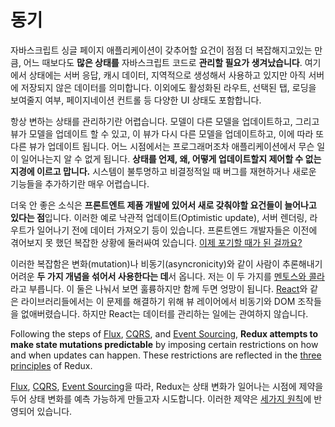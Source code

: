 # 동기

자바스크립트 싱글 페이지 애플리케이션이 갖추어할 요건이 점점 더 복잡해지고있는 만큼, 어느 때보다도 **많은 상태를** 자바스크립트 코드로 **관리할 필요가 생겨났습니다**. 여기에서 상태에는 서버 응답, 캐시 데이터, 지역적으로 생성해서 사용하고 있지만 아직 서버에 저장되지 않은 데이터를 의미합니다. 이외에도 활성화된 라우트, 선택된 탭, 로딩을 보여줄지 여부, 페이지네이션 컨트롤 등 다양한 UI 상태도 포함합니다.

항상 변하는 상태를 관리하기란 어렵습니다. 모델이 다른 모델을 업데이트하고, 그리고 뷰가 모델을 업데이트 할 수 있고, 이 뷰가 다시 다른 모델을 업데이트하고, 이에 따라 또 다른 뷰가 업데이트 됩니다. 어느 시점에서는 프로그래머조차 애플리케이션에서 무슨 일이 일어나는지 알 수 없게 됩니다. **상태를 언제, 왜, 어떻게 업데이트할지 제어할 수 없는 지경에 이르고 맙니다.** 시스템이 불투명하고 비결정적일 때 버그를 재현하거나 새로운 기능들을 추가하기란 매우 어렵습니다.

더욱 안 좋은 소식은 **프론트엔트 제품 개발에 있어서 새로 갖춰야할 요건들이 늘어나고 있다는 점**입니다. 이러한 예로 낙관적 업데이트(Optimistic update), 서버 렌더링, 라우트가 일어나기 전에 데이터 가져오기 등이 있습니다. 프론트엔드 개발자들은 이전에 겪어보지 못 했던 복잡한 상황에 둘러싸여 있습니다. [이제 포기할 때가 된 걸까요?](http://www.quirksmode.org/blog/archives/2015/07/stop_pushing_th.html)

이러한 복잡함은 변화(mutation)나 비동기(asyncronicity)와 같이 사람이 추론해내기 어려운 **두 가지 개념을 섞어서 사용한다는 데**서 옵니다. 저는 이 두 가지를 [멘토스와 콜라](https://en.wikipedia.org/wiki/Diet_Coke_and_Mentos_eruption)라고 부릅니다. 이 둘은 나눠서 보면 훌륭하지만 함께 두면 엉망이 됩니다. [React](http://facebook.github.io/react)와 같은 라이브러리들에서는 이 문제를 해결하기 위해 뷰 레이어에서 비동기와 DOM 조작들을 없애버렸습니다. 하지만 React는  데이터를 관리하는 일에는 관여하지 않습니다.

Following the steps of [Flux](http://facebook.github.io/flux), [CQRS](http://martinfowler.com/bliki/CQRS.html), and [Event Sourcing](http://martinfowler.com/eaaDev/EventSourcing.html), **Redux attempts to make state mutations predictable** by imposing certain restrictions on how and when updates can happen. These restrictions are reflected in the [three principles](ThreePrinciples.md) of Redux.

[Flux](http://facebook.github.io/flux), [CQRS](http://martinfowler.com/bliki/CQRS.html), [Event Sourcing](http://martinfowler.com/eaaDev/EventSourcing.html)을 따라, Redux는 상태 변화가 일어나는 시점에 제약을 두어 상태 변화를 예측 가능하게 만들고자 시도합니다. 이러한 제약은 [세가지 원칙](ThreePrinciples.md)에 반영되어 있습니다.
